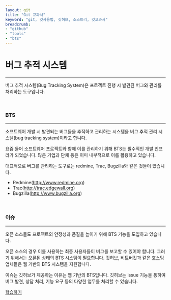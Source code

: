 ```yaml
---
layout: git
title: "Git 교과서"
keyword: "git, 깃사용법, 깃허브, 소스트리, 깃교과서"
breadcrumb:
- "github"
- "tools"
- "bts"
---
```


# 버그 추적 시스템
---
버그 추적 시스템(Bug Tracking System)은 프로젝트 진행 시 발견된 버그와 관리를 처리하는 도구입니다.  

<br>

### BTS
---
소프트웨어 개발 시 발견되는 버그들을 추적하고 관리하는 시스템을 버그 추적 관리 시스템(bug tracking system)이라고 합니다.  

요즘 들어 소프트웨어 프로젝트와 함께 이를 관리하기 위해 BTS는 필수적인 개발 인프라가 되었습니다. 많은 기업과 단체 등은 이미 내부적으로 이를 활용하고 있습니다.  

대표적으로 버그를 관리하는 도구로는 redmine, Trac, Bugzilla와 같은 것들이 있습니다.   

* Redmine(http://www.redmine.org)
* Trac(http://trac.edgewall.org)
* Bugzilla(http://www.bugzilla.org)

<br>

### 이슈
---
오픈 소스들도 프로젝트의 안정성과 품질을 높이기 위해 BTS 기능을 도입하고 있습니다.  

오픈 소스의 경우 이를 사용하는 최종 사용자들이 버그를 보고할 수 있어야 합니다. 
그러기 위해서는 오픈된 상태의 BTS 시스템이 필요합니다. 깃허브, 비트버킷과 같은 호스팅 업체들은 웹 기반의 BTS 시스템을 지원합니다.  

이슈는 깃허브가 제공하는 이유는 웹 기반의 BTS입니다. 
깃허브는 issue 기능을 통하여 버그 발견, 상담 처리, 기능 요구 등의 다양한 업무를 처리할 수 있습니다.  

[학습하기](issue)

<br><br><br>